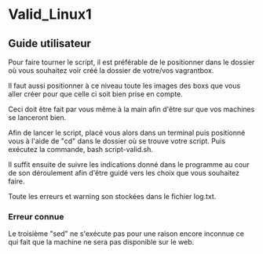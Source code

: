 # Valid_Linux1

## Guide utilisateur

Pour faire tourner le script, il est préférable de le positionner dans le dossier où vous souhaitez voir créé la dossier de votre/vos vagrantbox. 

Il faut aussi positionner à ce niveau toute les images des boxs que vous aller créer pour que celle ci soit bien prise en compte.

Ceci doit être fait par vous même à la main afin d'être sur que vos machines se lanceront bien.

Afin de lancer le script, placé vous alors dans un terminal puis positionné vous à l'aide de "cd" dans le dossier où se trouve votre script. Puis exécutez la commande, bash script-valid.sh. 

Il suffit ensuite de suivre les indications donné dans le programme au cour de son déroulement afin d'être guidé vers les choix que vous souhaitez faire. 

Toute les erreurs et warning son stockées dans le fichier log.txt.

### Erreur connue

Le troisième "sed" ne s'exécute pas pour une raison encore inconnue ce qui fait que la machine ne sera pas disponible sur le web. 
